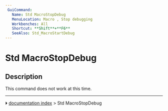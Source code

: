 ```yaml
---
 GuiCommand:
   Name: Std MacroStopDebug
   MenuLocation: Macro , Stop debugging
   Workbenches: All
   Shortcut: **Shift**+**F6**
   SeeAlso: Std_MacroStartDebug
---
```


# Std MacroStopDebug

## Description

This command does not work at this time.



---
⏵ [documentation index](../README.md) > Std MacroStopDebug
